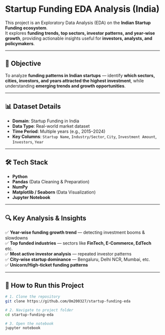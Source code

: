 # Startup Funding EDA Analysis (India)

This project is an Exploratory Data Analysis (EDA) on the **Indian Startup Funding ecosystem**.  
It explores **funding trends, top sectors, investor patterns, and year-wise growth**, providing actionable insights useful for **investors, analysts, and policymakers**.

---

## 📌 Objective

To analyze **funding patterns in Indian startups** — identify **which sectors, cities, investors, and years attracted the highest investment**, while understanding **emerging trends and growth opportunities**.

---

## 📊 Dataset Details

- **Domain**: Startup Funding in India  
- **Data Type**: Real-world market dataset  
- **Time Period**: Multiple years (e.g., 2015–2024)
- **Key Columns**: `Startup Name`, `Industry/Sector`, `City`, `Investment Amount`, `Investors`, `Year`

---

## 🛠 Tech Stack

- **Python**
- **Pandas** (Data Cleaning & Preparation)
- **NumPy**
- **Matplotlib / Seaborn** (Data Visualization)
- **Jupyter Notebook**

---

## 🔍 Key Analysis & Insights

✅ **Year-wise funding growth trend** — detecting investment booms & slowdowns  
✅ **Top funded industries** — sectors like **FinTech, E-Commerce, EdTech** etc.  
✅ **Most active investor analysis** — repeated investor patterns  
✅ **City-wise startup dominance** — Bengaluru, Delhi NCR, Mumbai, etc.  
✅ **Unicorn/High-ticket funding patterns**  

---

## 🚀 How to Run this Project

```bash
# 1. Clone the repository
git clone https://github.com/Om200327/startup-funding-eda

# 2. Navigate to project folder
cd startup-funding-eda

# 3. Open the notebook
jupyter notebook
